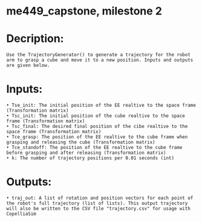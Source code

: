 # me449_capstone, milestone 2

# Decription:
    Use the TrajectoryGenerator() to generate a trajectory for the robot arm to grasp a cube and move it to a new position. Inputs and outputs are given below.
# Inputs:
    • Tse_init: The initial position of the EE realtive to the space frame (Transformation matrix)
    • Tsc_init: The initial position of the cube realtive to the space frame (Transformation matrix)
    • Tsc_final: The desired final position of the cibe realtive to the space frame (Transformation matrix)
    • Tce_grasp: The position of the EE realtive to the cube frame when grasping and releasing the cube (Transformation matrix)
    • Tce_standoff: The position of the EE realtive to the cube frame before grasping and after releasing (Transformation matrix)
    • k: The number of trajectory positions per 0.01 seconds (int)
# Outputs:
    • traj_out: A list of rotation and position vectors for each point of the robot's full trajectory (list of lists). This output trajectory will also be written to the CSV file "trajectory.csv" for usage with CopelliaSim